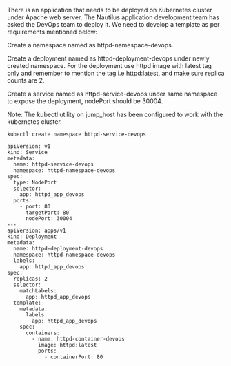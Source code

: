 There is an application that needs to be deployed on Kubernetes cluster under Apache web server. The Nautilus application development team has asked the DevOps team to deploy it. We need to develop a template as per requirements mentioned below:

Create a namespace named as httpd-namespace-devops.

Create a deployment named as httpd-deployment-devops under newly created namespace. For the deployment use httpd image with latest tag only and remember to mention the tag i.e httpd:latest, and make sure replica counts are 2.

Create a service named as httpd-service-devops under same namespace to expose the deployment, nodePort should be 30004.

Note: The kubectl utility on jump_host has been configured to work with the kubernetes cluster.

```
kubectl create namespace httpd-service-devops
```

```
apiVersion: v1
kind: Service
metadata:
  name: httpd-service-devops
  namespace: httpd-namespace-devops
spec:
  type: NodePort
  selector:
    app: httpd_app_devops
  ports:
    - port: 80
      targetPort: 80
      nodePort: 30004
---
apiVersion: apps/v1
kind: Deployment
metadata:
  name: httpd-deployment-devops
  namespace: httpd-namespace-devops
  labels:
    app: httpd_app_devops
spec:
  replicas: 2
  selector:
    matchLabels:
      app: httpd_app_devops
  template:
    metadata:
      labels:
        app: httpd_app_devops
    spec:
      containers:
        - name: httpd-container-devops
          image: httpd:latest
          ports:
            - containerPort: 80
```